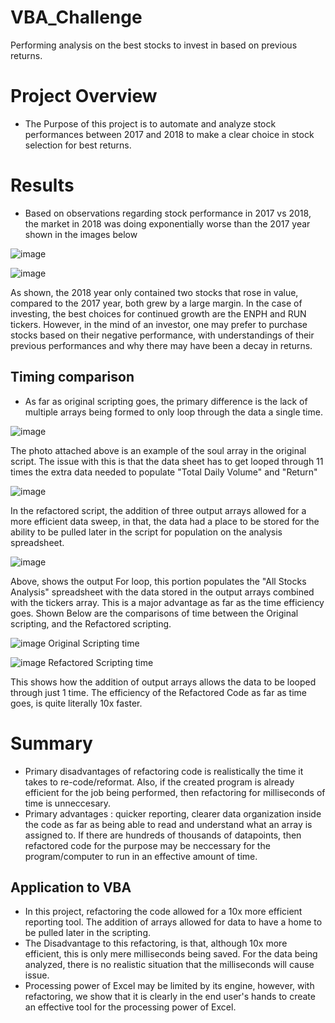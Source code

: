# VBA_Challenge
Performing analysis on the best stocks to invest in based on previous returns.
# Project Overview
- The Purpose of this project is to automate and analyze stock performances between 2017 and 2018 to make a clear choice in stock selection for best returns. 
# Results
- Based on observations regarding stock performance in 2017 vs 2018, the market in 2018 was doing exponentially worse than the 2017 year shown in the images below



![image](https://user-images.githubusercontent.com/99559096/156680504-0c5bd699-0348-4a3f-900c-296e2c5fc808.png)



![image](https://user-images.githubusercontent.com/99559096/156680582-d370b22c-257d-42ac-b927-00fc32e29193.png)


As shown, the 2018 year only contained two stocks that rose in value, compared to the 2017 year, both grew by a large margin. In the case of investing, the best choices for continued growth are the ENPH and RUN tickers. However, in the mind of an investor, one may prefer to purchase stocks based on their negative performance, with understandings of their previous performances and why there may have been a decay in returns.
## Timing comparison
- As far as original scripting goes, the primary difference is the lack of multiple arrays being formed to only loop through the data a single time. 


![image](https://user-images.githubusercontent.com/99559096/156684889-f40a010d-dca9-4555-84e8-0b6a897814cd.png)


The photo attached above is an example of the soul array in the original script. The issue with this is that the data sheet has to get looped through 11 times the extra data needed to populate "Total Daily Volume" and "Return"


![image](https://user-images.githubusercontent.com/99559096/156685042-aa1b1492-186c-4e5a-bce0-7229ca13ae97.png)


In the refactored script, the addition of three output arrays allowed for a more efficient data sweep, in that, the data had a place to be stored for the ability to be pulled later in the script for population on the analysis spreadsheet.

![image](https://user-images.githubusercontent.com/99559096/156685166-ef1b7674-812d-493f-8be7-6198096a5e1e.png)


Above, shows the output For loop, this portion populates the "All Stocks Analysis" spreadsheet with the data stored in the output arrays combined with the tickers array. This is a major advantage as far as the time efficiency goes. Shown Below are the comparisons of time between the Original scripting, and the Refactored scripting.


![image](https://user-images.githubusercontent.com/99559096/156685457-31ba51ce-8573-4317-b846-c24cfd22763d.png)
Original Scripting time

![image](https://user-images.githubusercontent.com/99559096/156685501-59ccc157-c13e-49cd-bc69-c67a443265b8.png)
Refactored Scripting time

This shows how the addition of output arrays allows the data to be looped through just 1 time. The efficiency of the Refactored Code as far as time goes, is quite literally 10x faster. 

# Summary
- Primary disadvantages of refactoring code is realistically the time it takes to re-code/reformat. Also, if the created program is already efficient for the job being performed, then refactoring for milliseconds of time is unneccesary. 
- Primary advantages : quicker reporting, clearer data organization inside the code as far as being able to read and understand what an array is assigned to. If there are hundreds of thousands of datapoints, then refactored code for the purpose may be neccessary for the program/computer to run in an effective amount of time. 

## Application to VBA
- In this project, refactoring the code allowed for a 10x more efficient reporting tool. The addition of arrays allowed for data to have a home to be pulled later in the scripting. 
- The Disadvantage to this refactoring, is that, although 10x more efficient, this is only mere milliseconds being saved. For the data being analyzed, there is no realistic situation that the milliseconds will cause issue. 
- Processing power of Excel may be limited by its engine, however, with refactoring, we show that it is clearly in the end user's hands to create an effective tool for the processing power of Excel.
